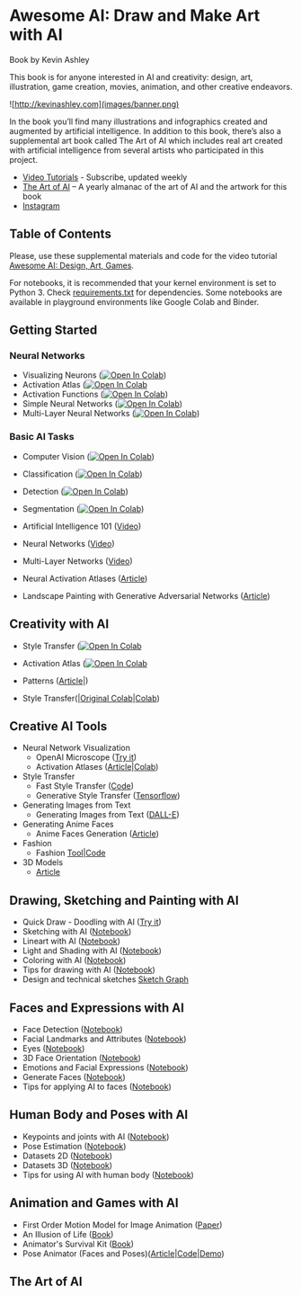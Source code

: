 # Awesome AI: Draw and Make Art with AI
Book by Kevin Ashley

This book is for anyone interested in AI and creativity: design, art, illustration, game creation, movies, animation, and other creative endeavors.    

![http://kevinashley.com](images/banner.png)

In the book you’ll find many illustrations and infographics created and augmented by artificial intelligence. In addition to this book, there’s also a supplemental art book called The Art of AI which includes real art created with artificial intelligence from several artists who participated in this project. 

- [Video Tutorials](http://ai-learning.vhx.tv) - Subscribe, updated weekly
- [The Art of AI](http://kevinashley.com/art-of-ai) – A yearly almanac of the art of AI and the artwork for this book
- [Instagram](http://instagram.com/awesomeai_art)

## Table of Contents

Please, use these supplemental materials and code for the video tutorial [Awesome AI: Design, Art, Games](http://ai-learning.vhx.tv). 

For notebooks, it is recommended that your kernel environment is set to Python 3. Check [requirements.txt](requirements.txt) for dependencies. Some notebooks are available in playground environments like Google Colab and Binder.

## Getting Started 

### Neural Networks

- Visualizing Neurons ([![Open In Colab](https://colab.research.google.com/assets/colab-badge.svg)](https://colab.research.google.com/github/kevinash/awesome-ai/blob/main/notebooks/1_GettingStarted/VisualizingNeurons.ipynb))
- Activation Atlas ([![Open In Colab](https://colab.research.google.com/assets/colab-badge.svg)](https://colab.research.google.com/github/kevinash/awesome-ai/blob/main/notebooks/1_GettingStarted/ActivationAtlas.ipynb) 
- Activation Functions ([![Open In Colab](https://colab.research.google.com/assets/colab-badge.svg)](https://colab.research.google.com/github/kevinash/awesome-ai/blob/main/notebooks/1_GettingStarted/ActivationFunctions.ipynb))
- Simple Neural Networks ([![Open In Colab](https://colab.research.google.com/assets/colab-badge.svg)](https://colab.research.google.com/github/kevinash/awesome-ai/blob/main/1_GettingStarted/SimpleNeuralNetworks.ipynb))
- Multi-Layer Neural Networks ([![Open In Colab](https://colab.research.google.com/assets/colab-badge.svg)](https://colab.research.google.com/github/kevinash/awesome-ai/blob/main/notebooks/1_GettingStarted/Multi-LayerNetworks.ipynb))

### Basic AI Tasks

- Computer Vision ([![Open In Colab](https://colab.research.google.com/assets/colab-badge.svg)](https://colab.research.google.com/github/kevinash/awesome-ai/blob/main/notebooks/1_GettingStarted/ComputerVision.ipynb))
- Classification ([![Open In Colab](https://colab.research.google.com/assets/colab-badge.svg)](https://colab.research.google.com/github/kevinash/awesome-ai/blob/main/notebooks/1_GettingStarted/Classification.ipynb))
- Detection ([![Open In Colab](https://colab.research.google.com/assets/colab-badge.svg)](https://colab.research.google.com/github/kevinash/awesome-ai/blob/main/notebooks/1_GettingStarted/Detection.ipynb))
- Segmentation ([![Open In Colab](https://colab.research.google.com/assets/colab-badge.svg)](https://colab.research.google.com/github/kevinash/awesome-ai/blob/main/notebooks/1_GettingStarted/Segmentation.ipynb))

- Artificial Intelligence 101 ([Video](https://ai-learning.vhx.tv/packages/ai-in-sports-with-python/videos/ai-in-sports-ep-1-1-introduction))
- Neural Networks ([Video](https://ai-learning.vhx.tv/packages/ai-in-sports-with-python/videos/ai-in-sports-ep-1-1-introduction))
- Multi-Layer Networks ([Video](https://ai-learning.vhx.tv/packages/ai-in-sports-with-python/videos/ai-in-sports-ep-1-1-introduction))
- Neural Activation Atlases ([Article](https://openai.com/blog/introducing-activation-atlases/))
- Landscape Painting with Generative Adversarial Networks ([Article](https://arxiv.org/abs/2011.05552))

## Creativity with AI

- Style Transfer ([![Open In Colab](https://colab.research.google.com/assets/colab-badge.svg)](https://colab.research.google.com/github/kevinash/awesome-ai/blob/main/notebooks/2_Creativity/StyleTransfer_Pytorch.ipynb) 

- Activation Atlas ([![Open In Colab](https://colab.research.google.com/assets/colab-badge.svg)](https://colab.research.google.com/github/kevinash/awesome-ai/blob/main/notebooks/1_GettingStarted/ActivationAtlas.ipynb) 

- Patterns ([Article](https://distill.pub/2018/differentiable-parameterizations/)|)
- Style Transfer(|[Original Colab](https://colab.research.google.com/github/tensorflow/lucid/blob/master/notebooks/differentiable-parameterizations/style_transfer_2d.ipynb)|[Colab](https://colab.research.google.com/drive/1Yia9N6r3sMK04zjFAJUqD3GA4XPA4Qjz))

## Creative AI Tools

- Neural Network Visualization
    - OpenAI Microscope ([Try it](https://openai.com/blog/microscope/))
    - Activation Atlases ([Article](https://ai.googleblog.com/2018/03/the-building-blocks-of-interpretability.html)|[Colab](https://colab.research.google.com/github/tensorflow/lucid/blob/master/notebooks/activation-atlas/activation-atlas-simple.ipynb)) 
- Style Transfer
    - Fast Style Transfer ([Code](https://github.com/lengstrom/fast-style-transfer))
    - Generative Style Transfer ([Tensorflow](https://www.tensorflow.org/tutorials/generative/style_transfer))
- Generating Images from Text
    - Generating Images from Text ([DALL-E](https://openai.com/blog/dall-e))
- Generating Anime Faces    
  - Anime Faces Generation ([Article](https://www.gwern.net/TWDNE))
- Fashion
  - Fashion [Tool](https://app.runwayml.com/models/ALANIX/Fashion-Illustrations)|[Code](https://colab.research.google.com/drive/1zRt7bKlH6sHeo3anHwvVnz6Z_0YToWb7) 
- 3D Models
    - [Article](https://nv-tlabs.github.io/DIB-R/)

## Drawing, Sketching and Painting with AI

- Quick Draw - Doodling with AI ([Try it](https://quickdraw.withgoogle.com/))
- Sketching with AI ([Notebook](Face.ipynb))
- Lineart with AI ([Notebook](Face.ipynb))
- Light and Shading with AI ([Notebook](Face.ipynb))
- Coloring with AI ([Notebook](Face.ipynb))
- Tips for drawing with AI ([Notebook](Face.ipynb))
- Design and technical sketches [Sketch Graph](https://github.com/PrincetonLIPS/SketchGraphs)
    
## Faces and Expressions with AI

- Face Detection ([Notebook](Face.ipynb))
- Facial Landmarks and Attributes ([Notebook](Face.ipynb))
- Eyes ([Notebook](Face.ipynb))
- 3D Face Orientation ([Notebook](Face.ipynb))
- Emotions and Facial Expressions ([Notebook](Face.ipynb))
- Generate Faces ([Notebook](GenerateFaces.ipynb))
- Tips for applying AI to faces ([Notebook](Face.ipynb))

## Human Body and Poses with AI

- Keypoints and joints with AI ([Notebook](Face.ipynb))
- Pose Estimation ([Notebook](Face.ipynb))
- Datasets 2D ([Notebook](Face.ipynb))
- Datasets 3D ([Notebook](Face.ipynb))
- Tips for using AI with human body ([Notebook](Face.ipynb))

## Animation and Games with AI

- First Order Motion Model for Image Animation ([Paper](https://arxiv.org/pdf/2003.00196.pdf))
- An Illusion of Life ([Book](https://www.amazon.com/gp/product/0786860707))
- Animator's Survival Kit ([Book](https://www.amazon.com/Animators-Survival-Kit-Principles-Classical/dp/086547897X))
- Pose Animator (Faces and Poses)([Article](https://blog.tensorflow.org/2020/05/pose-animator-open-source-tool-to-bring-svg-characters-to-life.html)|[Code](https://github.com/yemount/pose-animator)|[Demo](https://pose-animator-demo.firebaseapp.com/camera.html))

## The Art of AI


